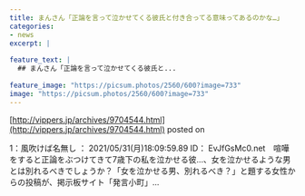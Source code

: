 ```yaml
---
title: まんさん「正論を言って泣かせてくる彼氏と付き合ってる意味ってあるのかな…」
categories:
- news
excerpt: |
  
feature_text: |
  ## まんさん「正論を言って泣かせてくる彼氏と...
  
feature_image: "https://picsum.photos/2560/600?image=733"
image: "https://picsum.photos/2560/600?image=733"
---
```


[http://vippers.jp/archives/9704544.html](http://vippers.jp/archives/9704544.html)
posted on 

<!--more-->

1：風吹けば名無し ： 2021/05/31(月)18:09:59.89 ID： EvJfGsMc0.net　喧嘩をすると正論をぶつけてきて7歳下の私を泣かせる彼…、女を泣かせるような男とは別れるべきでしょうか？「女を泣かせる男、別れるべき？」と題する女性からの投稿が、掲示板サイト「発言小町」...
